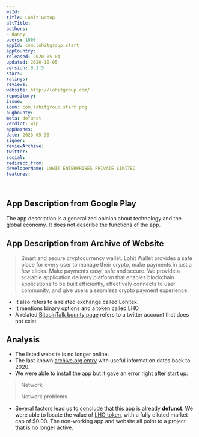 ```yaml
---
wsId: 
title: Lohit Group
altTitle: 
authors:
- danny
users: 1000
appId: com.lohitgroup.start
appCountry: 
released: 2020-05-04
updated: 2020-10-05
version: 0.1.5
stars: 
ratings: 
reviews: 
website: http://lohitgroup.com/
repository: 
issue: 
icon: com.lohitgroup.start.png
bugbounty: 
meta: defunct
verdict: wip
appHashes: 
date: 2023-05-30
signer: 
reviewArchive: 
twitter: 
social: 
redirect_from: 
developerName: LOHIT ENTERPRISES PRIVATE LIMITED
features: 

---
```


## App Description from Google Play 

The app description is a generalized opinion about technology and the global economy. It does not describe the functions of the app.

## App Description from Archive of Website

> Smart and secure cryptocurrency wallet. Lohit Wallet provides a safe place for every user to manage their crypto, make payments in just a few clicks. Make payments easy, safe and secure. We provide a scalable application delivery platform that enables blockchain applications to be built efficiently, effectively connects to user community, and give users a seamless crypto payment experience.

- It also refers to a related exchange called Lohitex.
- It mentions binary options and a token called LHO
- A related [BitcoinTalk bounty page](https://bitcointalk.org/index.php?topic=5258971.msg54760413#msg54760413) refers to a twitter account that does not exist

## Analysis 

- The listed website is no longer online.
- The last known [archive.org entry](https://web.archive.org/web/20200813021701/http://lohitgroup.com/) with useful information dates back to 2020. 
- We were able to install the app but it gave an error right after start up: 

> Network 
>
> Network problems

- Several factors lead us to conclude that this app is already **defunct**. We were able to locate the value of [LHO token](https://etherscan.io/token/0xAC65dc06C8444C6545A94Ce961496258Aa860Cb9?a=0x086d521ead6ef2d2e609728d87c2216f8ff59ee4), with a fully diluted market cap of $0.00. The non-working app and website all point to a project that is no longer active.

